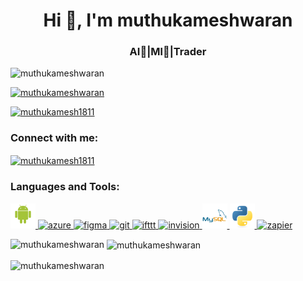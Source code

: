 <h1 align="center">Hi 👋, I'm muthukameshwaran</h1>
<h3 align="center">AI🧠|Ml🤖|Trader</h3>

<p align="left"> <img src="https://komarev.com/ghpvc/?username=muthukameshwaran&label=Profile%20views&color=0e75b6&style=flat" alt="muthukameshwaran" /> </p>

<p align="left"> <a href="https://github.com/ryo-ma/github-profile-trophy"><img src="https://github-profile-trophy.vercel.app/?username=muthukameshwaran" alt="muthukameshwaran" /></a> </p>

<p align="left"> <a href="https://twitter.com/muthukamesh1811" target="blank"><img src="https://img.shields.io/twitter/follow/muthukamesh1811?logo=twitter&style=for-the-badge" alt="muthukamesh1811" /></a> </p>

<h3 align="left">Connect with me:</h3>
<p align="left">
<a href="https://twitter.com/muthukamesh1811" target="blank"><img align="center" src="https://raw.githubusercontent.com/rahuldkjain/github-profile-readme-generator/master/src/images/icons/Social/twitter.svg" alt="muthukamesh1811" height="30" width="40" /></a>


<h3 align="left">Languages and Tools:</h3>
<p align="left"> <a href="https://developer.android.com" target="_blank" rel="noreferrer"> <img src="https://raw.githubusercontent.com/devicons/devicon/master/icons/android/android-original-wordmark.svg" alt="android" width="40" height="40"/> </a> <a href="https://azure.microsoft.com/en-in/" target="_blank" rel="noreferrer"> <img src="https://www.vectorlogo.zone/logos/microsoft_azure/microsoft_azure-icon.svg" alt="azure" width="40" height="40"/> </a> <a href="https://www.figma.com/" target="_blank" rel="noreferrer"> <img src="https://www.vectorlogo.zone/logos/figma/figma-icon.svg" alt="figma" width="40" height="40"/> </a> <a href="https://git-scm.com/" target="_blank" rel="noreferrer"> <img src="https://www.vectorlogo.zone/logos/git-scm/git-scm-icon.svg" alt="git" width="40" height="40"/> </a> <a href="https://ifttt.com/" target="_blank" rel="noreferrer"> <img src="https://www.vectorlogo.zone/logos/ifttt/ifttt-ar21.svg" alt="ifttt" width="40" height="40"/> </a> <a href="https://www.invisionapp.com/" target="_blank" rel="noreferrer"> <img src="https://www.vectorlogo.zone/logos/invisionapp/invisionapp-icon.svg" alt="invision" width="40" height="40"/> </a> <a href="https://www.mysql.com/" target="_blank" rel="noreferrer"> <img src="https://raw.githubusercontent.com/devicons/devicon/master/icons/mysql/mysql-original-wordmark.svg" alt="mysql" width="40" height="40"/> </a> <a href="https://www.python.org" target="_blank" rel="noreferrer"> <img src="https://raw.githubusercontent.com/devicons/devicon/master/icons/python/python-original.svg" alt="python" width="40" height="40"/> </a> <a href="https://zapier.com" target="_blank" rel="noreferrer"> <img src="https://www.vectorlogo.zone/logos/zapier/zapier-icon.svg" alt="zapier" width="40" height="40"/> </a> </p>

<p><img align="left" src="https://github-readme-stats.vercel.app/api/top-langs?username=muthukameshwaran&show_icons=true&locale=en&layout=compact" alt="muthukameshwaran" /></p>

<p>&nbsp;<img align="center" src="https://github-readme-stats.vercel.app/api?username=muthukameshwaran&show_icons=true&locale=en" alt="muthukameshwaran" /></p>

<p><img align="center" src="https://github-readme-streak-stats.herokuapp.com/?user=muthukameshwaran&" alt="muthukameshwaran" /></p>

